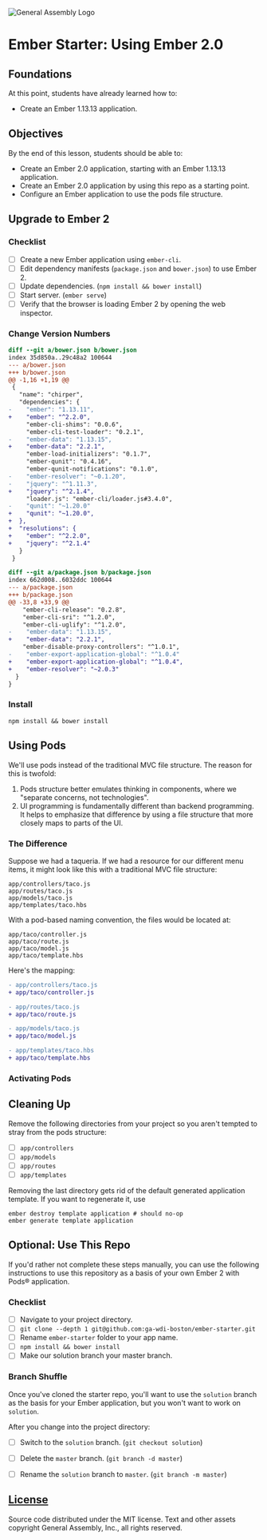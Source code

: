 ![General Assembly Logo](https://camo.githubusercontent.com/1a91b05b8f4d44b5bbfb83abac2b0996d8e26c92/687474703a2f2f692e696d6775722e636f6d2f6b6538555354712e706e67)

# Ember Starter: Using Ember 2.0

## Foundations
At this point, students have already learned how to:

- Create an Ember 1.13.13 application.

## Objectives
By the end of this lesson, students should be able to:

- Create an Ember 2.0 application, starting with an Ember 1.13.13 application.
- Create an Ember 2.0 application by using this repo as a starting point.
- Configure an Ember application to use the pods file structure.

## Upgrade to Ember 2

### Checklist

- [ ] Create a new Ember application using `ember-cli`.
- [ ] Edit dependency manifests (`package.json` and `bower.json`) to use Ember 2.
- [ ] Update dependencies. (`npm install && bower install`)
- [ ] Start server. (`ember serve`)
- [ ] Verify that the browser is loading Ember 2 by opening the web inspector.

### Change Version Numbers

```diff
diff --git a/bower.json b/bower.json
index 35d850a..29c48a2 100644
--- a/bower.json
+++ b/bower.json
@@ -1,16 +1,19 @@
 {
   "name": "chirper",
   "dependencies": {
-    "ember": "1.13.11",
+    "ember": "^2.2.0",
     "ember-cli-shims": "0.0.6",
     "ember-cli-test-loader": "0.2.1",
-    "ember-data": "1.13.15",
+    "ember-data": "2.2.1",
     "ember-load-initializers": "0.1.7",
     "ember-qunit": "0.4.16",
     "ember-qunit-notifications": "0.1.0",
-    "ember-resolver": "~0.1.20",
-    "jquery": "^1.11.3",
+    "jquery": "^2.1.4",
     "loader.js": "ember-cli/loader.js#3.4.0",
-    "qunit": "~1.20.0"
+    "qunit": "~1.20.0",
+  },
+  "resolutions": {
+    "ember": "^2.2.0",
+    "jquery": "^2.1.4"
   }
 }
 ```


 ```diff
diff --git a/package.json b/package.json
index 662d008..6032ddc 100644
--- a/package.json
+++ b/package.json
@@ -33,8 +33,9 @@
     "ember-cli-release": "0.2.8",
     "ember-cli-sri": "^1.2.0",
     "ember-cli-uglify": "^1.2.0",
-    "ember-data": "1.13.15",
+    "ember-data": "2.2.1",
     "ember-disable-proxy-controllers": "^1.0.1",
-    "ember-export-application-global": "^1.0.4"
+    "ember-export-application-global": "^1.0.4",
+    "ember-resolver": "~2.0.3"
   }
 }
 ```

### Install

 ```
 npm install && bower install
 ```


## Using Pods

We'll use pods instead of the traditional MVC file structure. The reason for this is twofold:

1. Pods structure better emulates thinking in components, where we "separate concerns, not technologies".
1. UI programming is fundamentally different than backend programming. It helps to emphasize that difference by using a file structure that more closely maps to parts of the UI.

### The Difference

Suppose we had a taqueria. If we had a resource for our different menu items, it might look like this with a traditional MVC file structure:

```
app/controllers/taco.js
app/routes/taco.js
app/models/taco.js
app/templates/taco.hbs
```

With a pod-based naming convention, the files would be located at:

```
app/taco/controller.js
app/taco/route.js
app/taco/model.js
app/taco/template.hbs
```

Here's the mapping:

```diff
- app/controllers/taco.js
+ app/taco/controller.js

- app/routes/taco.js
+ app/taco/route.js

- app/models/taco.js
+ app/taco/model.js

- app/templates/taco.hbs
+ app/taco/template.hbs
```

### Activating Pods

## Cleaning Up

Remove the following directories from your project so you aren't tempted to stray from the pods structure:

- [ ] `app/controllers`
- [ ] `app/models`
- [ ] `app/routes`
- [ ] `app/templates`

Removing the last directory gets rid of the default generated application template. If you want to regenerate it, use

```
ember destroy template application # should no-op
ember generate template application
```

## Optional: Use This Repo

If you'd rather not complete these steps manually, you can use the following instructions to use this repository as a basis of your own Ember 2 with Pods® application.

### Checklist

- [ ] Navigate to your project directory.
- [ ] `git clone --depth 1 git@github.com:ga-wdi-boston/ember-starter.git`
- [ ] Rename `ember-starter` folder to your app name.
- [ ] `npm install && bower install`
- [ ] Make our solution branch your master branch.

### Branch Shuffle

Once you've cloned the starter repo, you'll want to use the `solution` branch as the basis for your Ember application, but you won't want to work on `solution`.

After you change into the project directory:

- [ ] Switch to the `solution` branch. (`git checkout solution`)
- [ ] Delete the `master` branch. (`git branch -d master`)
- [ ] Rename the `solution` branch to `master`. (`git branch -m master`)


[License](LICENSE)
------------------

Source code distributed under the MIT license. Text and other assets copyright
General Assembly, Inc., all rights reserved.
